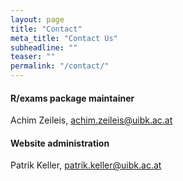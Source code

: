 ```yaml
---
layout: page
title: "Contact"
meta_title: "Contact Us"
subheadline: ""
teaser: ""
permalink: "/contact/"
---
```


#### R/exams package maintainer

Achim Zeileis, <achim.zeileis@uibk.ac.at>

#### Website administration

Patrik Keller, <patrik.keller@uibk.ac.at>

